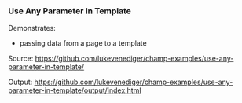 ### Use Any Parameter In Template

Demonstrates:
* passing data from a page to a template

Source: https://github.com/lukevenediger/champ-examples/use-any-parameter-in-template/

Output: https://github.com/lukevenediger/champ-examples/use-any-parameter-in-template/output/index.html
